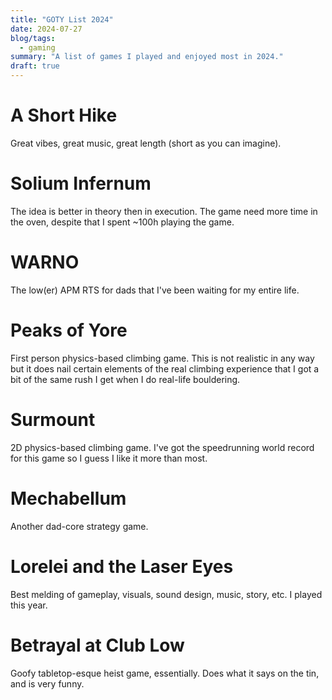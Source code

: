 ```yaml
---
title: "GOTY List 2024"
date: 2024-07-27
blog/tags:
  - gaming
summary: "A list of games I played and enjoyed most in 2024."
draft: true
---
```



# A Short Hike

Great vibes, great music, great length (short as you can imagine).

# Solium Infernum

The idea is better in theory then in execution. The game need more time in the oven, despite that I spent ~100h playing the game.

# WARNO

The low(er) APM RTS for dads that I've been waiting for my entire life.

# Peaks of Yore

First person physics-based climbing game. This is not realistic in any way but it does nail certain elements of the real climbing experience that I got a bit of the same rush I get when I do real-life bouldering.

# Surmount

2D physics-based climbing game. I've got the speedrunning world record for this game so I guess I like it more than most.

# Mechabellum

Another dad-core strategy game.

# Lorelei and the Laser Eyes

Best melding of gameplay, visuals, sound design, music, story, etc. I played this year.

# Betrayal at Club Low

Goofy tabletop-esque heist game, essentially. Does what it says on the tin, and is very funny. 